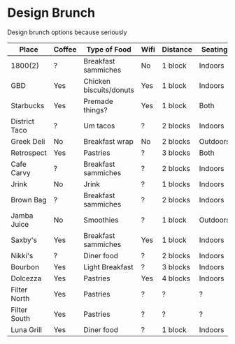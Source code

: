# Design Brunch

Design brunch options because seriously


| Place         | Coffee        | Type of Food            | Wifi   | Distance | Seating   | Notes |
| ------------- |---------------| ------------------------|--------|----------|-----------|-------|
| 1800(2)       | ?             | Breakfast sammiches     | No     | 1 block  | Indoors   |
| GBD           | Yes           | Chicken biscuits/donuts | Yes    | 1 block  | Indoors   |
| Starbucks     | Yes           | Premade things?         | Yes    | 1 block  | Both      |
| District Taco | ?             | Um tacos                | ?      | 2 blocks | Indoors   |
| Greek Deli    | No            | Breakfast wrap          | No     | 2 blocks | Outdoors  |
| Retrospect    | Yes           | Pastries                | ?      | 3 blocks | Both      |
| Cafe Carvy    | ?             | Breakfast sammiches     | ?      | 2 blocks | Indoors   |
| Jrink         | No            | Jrink                   | ?      | 1 blocks | Indoors   |
| Brown Bag     | ?             | Breakfast sammiches     | ?      | 2 blocks | Indoors   |
| Jamba Juice   | No            | Smoothies               | ?      | 1 block  | Outdoors  |
| Saxby's       | Yes           | Breakfast sammiches     | Yes    | 1 block  | Indoors   |
| Nikki's       | ?             | Diner food              | ?      | 2 blocks | Indoors   |
| Bourbon       | Yes           | Light Breakfast         | ?      | 3 blocks | Indoors   |
| Dolcezza      | Yes           | Pastries                | Yes    | 4 blocks | Indoors   |
| Filter North  | Yes           | Pastries                | ?      | ?        | ?         |
| Filter South  | Yes           | Pastries                | ?      | ?        | ?         |
| Luna Grill    | Yes           | Diner food              | ?      | 1 block  | Indoors   |            
